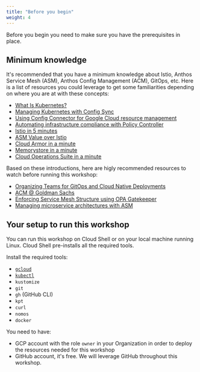 ```yaml
---
title: "Before you begin"
weight: 4
---
```

Before you begin you need to make sure you have the prerequisites in place.

## Minimum knowledge

It's recommended that you have a minimum knowledge about Istio, Anthos Service Mesh (ASM), Anthos Config Management (ACM), GitOps, etc. Here is a list of resources you could leverage to get some familiarities depending on where you are at with these concepts:
- [What Is Kubernetes?](https://youtu.be/WxuvwSPSgXA)
- [Managing Kubernetes with Config Sync](https://youtu.be/_MrHbQKbPDY)
- [Using Config Connector for Google Cloud resource management](https://youtu.be/3lAOr2XdAh4)
- [Automating infrastructure compliance with Policy Controller](https://youtu.be/unu6pw5gGo0)
- [Istio in 5 minutes](https://youtu.be/hkR1M6qwpnw)
- [ASM Value over Istio](https://youtu.be/XKYUm0-eUyw)
- [Cloud Armor in a minute](https://youtu.be/fbEubYDGLYY)
- [Memorystore in a minute](https://youtu.be/ra3Vow3-HHg)
- [Cloud Operations Suite in a minute](https://youtu.be/5j8LfmRhHKQ)

Based on these introductions, here are higly recommended resources to watch before running this workshop:
- [Organizing Teams for GitOps and Cloud Native Deployments](https://youtu.be/Kl4-f1d_viY)
- [ACM @ Goldman Sachs](https://youtu.be/5ENId064XLo)
- [Enforcing Service Mesh Structure using OPA Gatekeeper](https://youtu.be/90RHTBinAFU)
- [Managing microservice architectures with ASM](https://youtu.be/OeevDBEDAIA)

## Your setup to run this workshop

You can run this workshop on Cloud Shell or on your local machine running Linux. Cloud Shell pre-installs all the required tools.

Install the required tools:
- [`gcloud`](https://cloud.google.com/sdk/docs/install)
- [`kubectl`](https://kubernetes.io/docs/tasks/tools/#kubectl)
- `kustomize`
- `git`
- `gh` (GitHub CLI)
- `kpt`
- `curl`
- `nomos`
- `docker`

You need to have:
- GCP account with the role `owner` in your Organization in order to deploy the resources needed for this workshop
- GitHub account, it's free. We will leverage GitHub throughout this workshop.